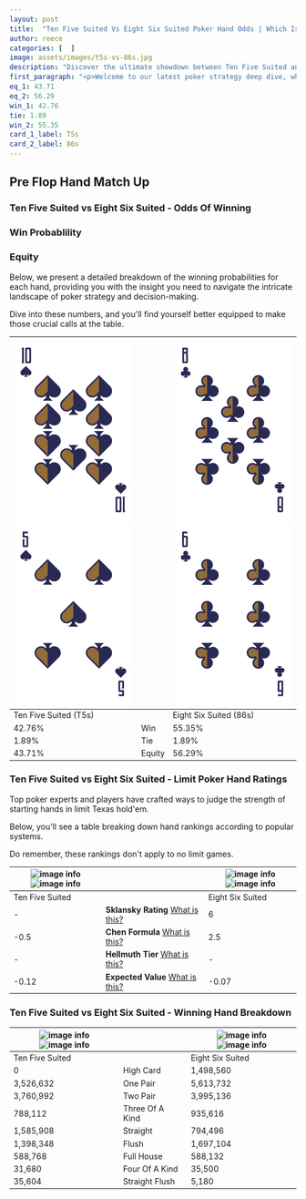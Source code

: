 ```yaml
---
layout: post
title:  "Ten Five Suited Vs Eight Six Suited Poker Hand Odds | Which Is The Better Hand In Poker? A Complete Guide"
author: reece
categories: [  ]
image: assets/images/t5s-vs-86s.jpg
description: "Discover the ultimate showdown between Ten Five Suited and Eight Six Suited in poker! Uncover the odds, strategies, and scenarios where one hand triumphs over the other. Get ready to up your poker game with this thrilling analysis."
first_paragraph: "<p>Welcome to our latest poker strategy deep dive, where we're pitting two distinct hands against each other in a high-stakes showdown: Ten Five Suited vs Eight Six Suited.</p><p>In the dynamic world of poker, every decision counts, and knowing which hand holds the upper hand is key to your success at the table.</p><p>In this article, we'll dissect these two hands, explore the scenarios where one dominates the other, and equip you with the knowledge to make strategic choices that can tip the odds in your favor.</p><p>Get ready to unravel the intriguing dynamics of these poker hands and elevate your game to new heights.</p>"
eq_1: 43.71
eq_2: 56.29
win_1: 42.76
tie: 1.89
win_2: 55.35
card_1_label: T5s
card_2_label: 86s
---
```




[comment]: # (sp0)

## Pre Flop Hand Match Up

<div class="table hand-ratings" markdown="1"> 



### Ten Five Suited vs Eight Six Suited - Odds Of Winning


  
<div class="row graphs"> 
<div class="col-lg-6">
    <h3>Win Probablility</h3>
    <canvas id="WinChart"></canvas>
</div>
<div class="col-lg-6">
    <h3>Equity</h3>
    <canvas id="EquityChart"></canvas>
</div>
</div>

  Below, we present a detailed breakdown of the winning probabilities for each hand, providing you with the insight you need to navigate the intricate landscape of poker strategy and decision-making. 

Dive into these numbers, and you'll find yourself better equipped to make those crucial calls at the table.


    
| ![image info](assets/images/hand1/t.png) ![image info](assets/images/hand1/5.png) |  | ![image info](assets/images/hand2/8.png) ![image info](assets/images/hand2/6.png) |
| -------- | -------- | -------- |
| Ten Five Suited (T5s) |  | Eight Six Suited (86s) |
| 42.76% | Win | 55.35% |
| 1.89% | Tie | 1.89% |
| 43.71% | Equity | 56.29% |




[comment]: # (sp1)



### Ten Five Suited vs Eight Six Suited - Limit Poker Hand Ratings

Top poker experts and players have crafted ways to judge the strength of starting hands in limit Texas hold'em. 

Below, you'll see a table breaking down hand rankings according to popular systems. 

Do remember, these rankings don't apply to no limit games.


    
| ![image info](https://www.riverpairs.com/assets/images/hand1/t.png) ![image info](https://www.riverpairs.com/assets/images/hand1/5.png) |  | ![image info](https://www.riverpairs.com/assets/images/hand2/8.png) ![image info](https://www.riverpairs.com/assets/images/hand2/6.png) |
| -------- | -------- | -------- |
| Ten Five Suited |  | Eight Six Suited |
| - | **Sklansky Rating** [What is this?](/sklansky-rating-explained) | 6 |
| -0.5 | **Chen Formula** [What is this?](/chen-formula-explained) | 2.5 |
| - | **Hellmuth Tier** [What is this?](/Hellmuth-tier-explained) | - |
| -0.12 | **Expected Value** [What is this?](/expected-value-explained) | -0.07 |




[comment]: # (sp2)



### Ten Five Suited vs Eight Six Suited - Winning Hand Breakdown


    
| ![image info](https://www.riverpairs.com/assets/images/hand1/t.png) ![image info](https://www.riverpairs.com/assets/images/hand1/5.png) |  | ![image info](https://www.riverpairs.com/assets/images/hand2/8.png) ![image info](https://www.riverpairs.com/assets/images/hand2/6.png) |
| -------- | -------- | -------- |
| Ten Five Suited |  | Eight Six Suited |
| 0 | High Card | 1,498,560 |
| 3,526,632 | One Pair | 5,613,732 |
| 3,760,992 | Two Pair | 3,995,136 |
| 788,112 | Three Of A Kind | 935,616 |
| 1,585,908 | Straight | 794,496 |
| 1,398,348 | Flush | 1,697,104 |
| 588,768 | Full House | 588,132 |
| 31,680 | Four Of A Kind | 35,500 |
| 35,604 | Straight Flush | 5,180 |




[comment]: # (sp3)



</div>

[comment]: # (sp4)



[comment]: # (sp5)

